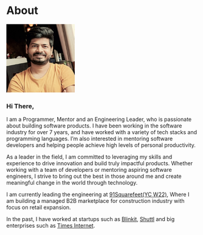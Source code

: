 # About

<img src="images/profile.jpeg" alt="Profile" width="180px" height="180px">

### Hi There,

I am a Programmer, Mentor and an Engineering Leader, who is passionate about building software products. I have been working in the software industry for over 7 years, and have worked with a variety of tech stacks and programming languages.  I’m also interested in mentoring software developers and helping people achieve high levels of personal productivity.

As a leader in the field, I am committed to leveraging my skills and experience to drive innovation and build truly impactful products. Whether working with a team of developers or mentoring aspiring software engineers, I strive to bring out the best in those around me and create meaningful change in the world through technology.

I am currently leading the engineering at [91Squarefeet(YC W22)](https://www.linkedin.com/company/91sqft), Where I am building a managed B2B marketplace for construction industry with focus on retail expansion.

In the past, I have worked at startups such as [Blinkit](https://www.linkedin.com/company/letsblinkit/), [Shuttl](https://www.linkedin.com/company/shuttl/) and big enterprises such as [Times Internet](https://www.linkedin.com/company/timesinternet/).
